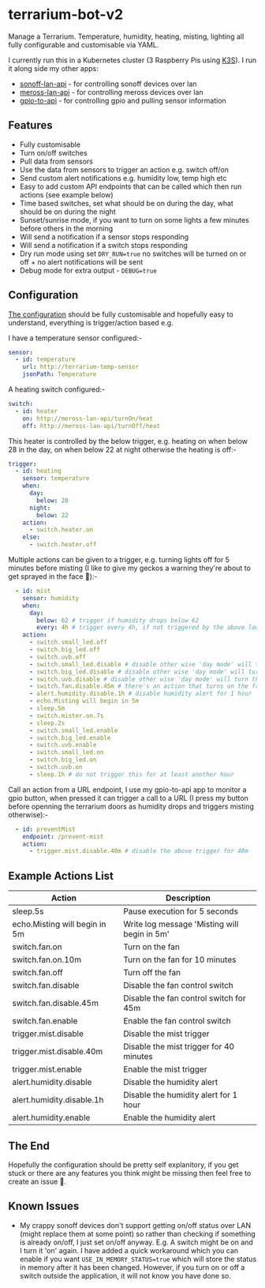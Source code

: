 # terrarium-bot-v2
Manage a Terrarium. Temperature, humidity, heating, misting, lighting all fully configurable and customisable via YAML.  
  
I currently run this in a Kubernetes cluster (3 Raspberry Pis using [K3S](https://k3s.io/)). I run it along side my other apps:
- [sonoff-lan-api](https://github.com/alec-pinson/sonoff-lan-api) - for controlling sonoff devices over lan
- [meross-lan-api](https://github.com/alec-pinson/meross-lan-api) - for controlling meross devices over lan
- [gpio-to-api](https://github.com/alec-pinson/gpio-to-api) - for controlling gpio and pulling sensor information

## Features
- Fully customisable
- Turn on/off switches
- Pull data from sensors
- Use the data from sensors to trigger an action e.g. switch off/on 
- Send custom alert notifications e.g. humidity low, temp high etc
- Easy to add custom API endpoints that can be called which then run actions (see example below)
- Time based switches, set what should be on during the day, what should be on during the night
- Sunset/sunrise mode, if you want to turn on some lights a few minutes before others in the morning
- Will send a notification if a sensor stops responding
- Will send a notification if a switch stops responding
- Dry run mode using set `DRY_RUN=true` no switches will be turned on or off + no alert notifications will be sent
- Debug mode for extra output - `DEBUG=true`

## Configuration

[The configuration](cmd/terrarium-bot-v2/configuration.yaml) should be fully customisable and hopefully easy to understand, everything is trigger/action based e.g.

I have a temperature sensor configured:-
```yaml
sensor:
  - id: temperature
    url: http://terrarium-temp-sensor
    jsonPath: Temperature
```
A heating switch configured:-
```yaml
switch:
  - id: heater
    on: http://meross-lan-api/turnOn/heat
    off: http://meross-lan-api/turnOff/heat
```
This heater is controlled by the below trigger, e.g. heating on when below 28 in the day, on when below 22 at night otherwise the heating is off:-
```yaml
trigger:
  - id: heating
    sensor: temperature
    when:
      day:
        below: 28
      night:
        below: 22
    action:
      - switch.heater.on
    else:
      - switch.heater.off
```

Multiple actions can be given to a trigger, e.g. turning lights off for 5 minutes before misting (I like to give my geckos a warning they're about to get sprayed in the face :slightly_smiling_face:):-
```yaml
  - id: mist
    sensor: humidity
    when:
      day:
        below: 62 # trigger if humidity drops below 62
        every: 4h # trigger every 4h, if not triggered by the above low humidity (just in case they want a drink!)
    action:
      - switch.small_led.off
      - switch.big_led.off
      - switch.uvb.off
      - switch.small_led.disable # disable other wise 'day mode' will turn these back on
      - switch.big_led.disable # disable other wise 'day mode' will turn these back on
      - switch.uvb.disable # disable other wise 'day mode' will turn these back on
      - switch.fan.disable.45m # there's an action that turns on the fan if humidity is high and it's about to be
      - alert.humidity.disable.1h # disable humidity alert for 1 hour
      - echo.Misting will begin in 5m
      - sleep.5m
      - switch.mister.on.7s
      - sleep.2s
      - switch.small_led.enable
      - switch.big_led.enable
      - switch.uvb.enable
      - switch.small_led.on
      - switch.big_led.on
      - switch.uvb.on
      - sleep.1h # do not trigger this for at least another hour
```

Call an action from a URL endpoint, I use my gpio-to-api app to monitor a gpio button, when pressed it can trigger a call to a URL (I press my button before openning the terrarium doors as humidity drops and triggers misting otherwise):-
```yaml
  - id: preventMist
    endpoint: /prevent-mist
    action:
      - trigger.mist.disable.40m # disable the above trigger for 40m
```

## Example Actions List
| Action                        | Description                                  |
|-------------------------------|----------------------------------------------|
| sleep.5s                      | Pause execution for 5 seconds                |
| echo.Misting will begin in 5m | Write log message 'Misting will begin in 5m' |
| switch.fan.on                 | Turn on the fan                              |
| switch.fan.on.10m             | Turn on the fan for 10 minutes               |
| switch.fan.off                | Turn off the fan                             |
| switch.fan.disable            | Disable the fan control switch               |
| switch.fan.disable.45m        | Disable the fan control switch for 45m       |
| switch.fan.enable             | Enable the fan control switch                |
| trigger.mist.disable          | Disable the mist trigger                     |
| trigger.mist.disable.40m      | Disable the mist trigger for 40 minutes      |
| trigger.mist.enable           | Enable the mist trigger                      |
| alert.humidity.disable        | Disable the humidity alert                   |
| alert.humidity.disable.1h     | Disable the humidity alert for 1 hour        |
| alert.humidity.enable         | Enable the humidity alert                    |

## The End
Hopefully the configuration should be pretty self explanitory, if you get stuck or there are any features you think might be missing then feel free to create an issue :slightly_smiling_face:.

## Known Issues
- My crappy sonoff devices don't support getting on/off status over LAN (might replace them at some point) so rather than checking if something is already on/off, I just set on/off anyway. E.g. A switch might be on and I turn it 'on' again. I have added a quick workaround which you can enable if you want `USE_IN_MEMORY_STATUS=true` which will store the status in memory after it has been changed. However, if you turn on or off a switch outside the application, it will not know you have done so.
